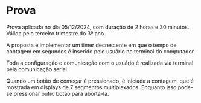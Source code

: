 # Prova

Prova aplicada no dia 05/12/2024, com duração de 2 horas e 30 minutos. Válida pelo terceiro trimestre do 3º ano.

A proposta é implementar um timer decrescente em que o tempo de contagem em segundos é inserido pelo usuário no terminal do computador.

Toda a configuração e comunicação com o usuário é realizada via terminal pela comunicação serial.

Quando um botão de começar é pressionado, é iniciada a contagem, que é mostrada em displays de 7 segmentos multiplexados. Enquanto isso pode-se pressionar outro botão para abortá-la.